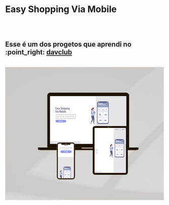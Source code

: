 <h1>Easy Shopping Via Mobile</h1>
<br>
<br>
<h2>Esse é um dos progetos que aprendi no :point_right: <a href="https://rodolfomori.com.br/davclub">davclub</a></h2>
<br>
<img src="https://raw.githubusercontent.com/donizeteedson11/meu-progeto-git-06/7060b7abbe6d107484f85cc3c28b3a542db1ebf9/Design%20davclub.png">
